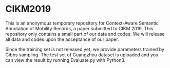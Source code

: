 # CIKM2019
This is an anonymous temporary repository for Context-Aware Semantic Annotation of Mobility Records, a paper submitted to CIKM 2019. This repository only contains a small part of our data and codes. We will release all data and codes upon the acceptance of our paper.

Since the training set is not released yet, we provide parameters trained by Gibbs sampling. The test set of Guangzhou dataset is uploaded and you can view the result by running Evaluate.py with Python3.
